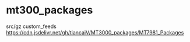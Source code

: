# mt300_packages
src/gz custom_feeds  https://cdn.jsdelivr.net/gh/tiancaiV/MT3000_packages/MT7981_Packages

